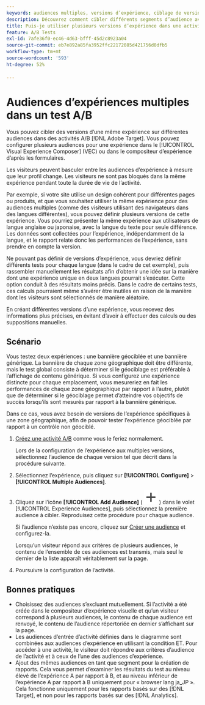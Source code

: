 ```yaml
---
keywords: audiences multiples, versions d’expérience, ciblage de versions d’expérience
description: Découvrez comment cibler différents segments d’audience avec des versions de la même expérience dans des activités A/B.
title: Puis-je utiliser plusieurs versions d’expérience dans une activité A/B ?
feature: A/B Tests
exl-id: 7afe36f0-ec46-4d63-bfff-45d2c8923a04
source-git-commit: eb7e892a85fa3952ffc22172085d421756d0dfb5
workflow-type: tm+mt
source-wordcount: '593'
ht-degree: 52%

---
```


# Audiences d’expériences multiples dans un test A/B

Vous pouvez cibler des versions d’une même expérience sur différentes audiences dans des activités A/B [!DNL Adobe Target]. Vous pouvez configurer plusieurs audiences pour une expérience dans le [!UICONTROL Visual Experience Composer] (VEC) ou dans le compositeur d’expérience d’après les formulaires.

Les visiteurs peuvent basculer entre les audiences d’expérience à mesure que leur profil change. Les visiteurs ne sont pas bloqués dans la même expérience pendant toute la durée de vie de l’activité.

Par exemple, si votre site utilise un design cohérent pour différentes pages ou produits, et que vous souhaitez utiliser la même expérience pour des audiences multiples (comme des visiteurs utilisant des navigateurs dans des langues différentes), vous pouvez définir plusieurs versions de cette expérience. Vous pourriez présenter la même expérience aux utilisateurs de langue anglaise ou japonaise, avec la langue du texte pour seule différence. Les données sont collectées pour l’expérience, indépendamment de la langue, et le rapport relate donc les performances de l’expérience, sans prendre en compte la version.

Ne pouvant pas définir de versions d’expérience, vous devriez définir différents tests pour chaque langue (dans le cadre de cet exemple), puis rassembler manuellement les résultats afin d’obtenir une idée sur la manière dont une expérience unique en deux langues pourrait s’exécuter. Cette option conduit à des résultats moins précis. Dans le cadre de certains tests, ces calculs pourraient même s’avérer être inutiles en raison de la manière dont les visiteurs sont sélectionnés de manière aléatoire.

En créant différentes versions d’une expérience, vous recevez des informations plus précises, en évitant d’avoir à effectuer des calculs ou des suppositions manuelles.

## Scénario

Vous testez deux expériences : une bannière géociblée et une bannière générique. La bannière de chaque zone géographique doit être différente, mais le test global consiste à déterminer si le géociblage est préférable à l’affichage de contenu générique. Si vous configurez une expérience distincte pour chaque emplacement, vous mesureriez en fait les performances de chaque zone géographique par rapport à l’autre, plutôt que de déterminer si le géociblage permet d’atteindre vos objectifs de succès lorsqu’ils sont mesurés par rapport à la bannière générique.

Dans ce cas, vous avez besoin de versions de l’expérience spécifiques à une zone géographique, afin de pouvoir tester l’expérience géociblée par rapport à un contrôle non géociblé.

1. [Créez une activité A/B](/help/main/c-activities/t-test-ab/t-test-create-ab/test-create-ab.md) comme vous le feriez normalement.

   Lors de la configuration de l’expérience aux multiples versions, sélectionnez l’audience de chaque version tel que décrit dans la procédure suivante.

1. Sélectionnez l’expérience, puis cliquez sur **[!UICONTROL Configure]** > **[!UICONTROL Multiple Audiences]**.

1. Cliquez sur l’icône **[!UICONTROL Add Audience]** ( ![icône Ajouter](/help/main/assets/icons/Add.svg) ) dans le volet [!UICONTROL Experience Audiences], puis sélectionnez la première audience à cibler. Reproduisez cette procédure pour chaque audience.

   Si l’audience n’existe pas encore, cliquez sur [Créer une audience](/help/main/c-target/c-audiences/create-audience.md#task_E18BD77A9A8F4ED0AC50569F94556558) et configurez-la.

   Lorsqu’un visiteur répond aux critères de plusieurs audiences, le contenu de l’ensemble de ces audiences est transmis, mais seul le dernier de la liste apparaît véritablement sur la page.

1. Poursuivre la configuration de l’activité.

## Bonnes pratiques

* Choisissez des audiences s’excluant mutuellement. Si l’activité a été créée dans le compositeur d’expérience visuelle et qu’un visiteur correspond à plusieurs audiences, le contenu de chaque audience est renvoyé, le contenu de l’audience répertoriée en dernier s’affichant sur la page.
* Les audiences d’entrée d’activité définies dans le diagramme sont combinées aux audiences d’expérience en utilisant la condition ET. Pour accéder à une activité, le visiteur doit répondre aux critères d’audience de l’activité et à ceux de l’une des audiences d’expérience.
* Ajout des mêmes audiences en tant que segment pour la création de rapports. Cela vous permet d’examiner les résultats du test au niveau élevé de l’expérience A par rapport à B, et au niveau inférieur de l’expérience A par rapport à B uniquement pour « browser lang ja_JP ». Cela fonctionne uniquement pour les rapports basés sur des [!DNL Target], et non pour les rapports basés sur des [!DNL Analytics].
